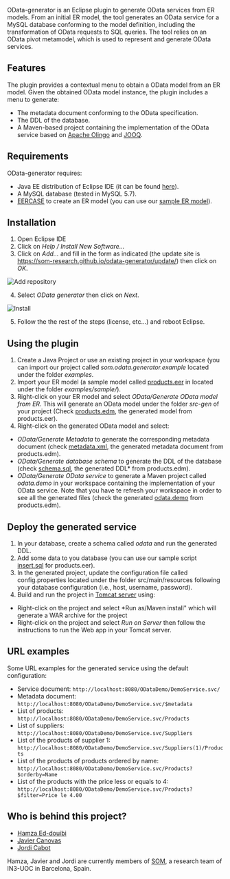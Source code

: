 OData-generator is an Eclipse plugin to generate  OData services from ER models.
From an initial ER model, the tool generates an OData service for a MySQL database conforming to the model definition, including the transformation of OData requests to SQL queries.
The tool relies on an OData pivot metamodel, which is used to represent and generate OData services.

## Features
The plugin provides a contextual menu to obtain a OData model from an ER model.
Given the obtained OData model instance, the plugin includes a menu to generate: 
- The metadata document conforming to the OData specification.
- The DDL of the database.
- A Maven-based project containing the implementation of the OData service based on [Apache Olingo](https://olingo.apache.org/) and [JOOQ](https://www.jooq.org/).

## Requirements
OData-generator requires:
- Java EE distribution of Eclipse IDE (it can be found [here](http://www.eclipse.org/downloads/packages/eclipse-ide-java-ee-developers/neon3)).
- A MySQL database (tested in MySQL 5.7).
- [EERCASE](https://sites.google.com/a/cin.ufpe.br/eercase/) to create an ER model (you can use our [sample ER model](https://raw.githubusercontent.com/SOM-Research/odata-generator/master/examples/samples/products.eer)).

## Installation
1. Open Eclipse IDE
2. Click on *Help / Install New Software...*
3. Click on *Add...* and fill in the form as indicated (the update site is https://som-research.github.io/odata-generator/update/) then click on *OK*.

![Add repository](https://som-research.github.io/odata-generator/screenshots/add-repo.png)

4. Select *OData generator* then click on *Next*.

![Install](https://som-research.github.io/odata-generator/screenshots/avail-software.png)

5. Follow the the rest of the steps (license, etc...) and reboot Eclipse.

## Using the plugin

1. Create a Java Project or use an existing project in your workspace (you can import our project called *som.odata.generator.example* located under the folder *examples*.
2. Import your ER model (a sample model called [products.eer](https://raw.githubusercontent.com/SOM-Research/odata-generator/master/examples/samples/products.eer) in located under the folder *examples/sample/*). 
3. Right-click on your ER model and select *OData/Generate OData model from ER*. This will generate an OData model under the folder *src-gen* of your project (Check [products.edm](https://raw.githubusercontent.com/SOM-Research/odata-generator/master/examples/som.odata.generator.example/src-gen/products.edm), the generated model from products.eer).
4. Right-click on the generated OData model and select:
* *OData/Generate Metadata* to generate the corresponding metadata document (check [metadata.xml](https://raw.githubusercontent.com/SOM-Research/odata-generator/master/examples/som.odata.generator.example/src-gen/metadata.xml), the generated metadata document from products.edm).
* *OData/Generate database schema* to generate the DDL of the database (check [schema.sql](https://raw.githubusercontent.com/SOM-Research/odata-generator/master/examples/som.odata.generator.example/src-gen/schema.sql), the generated DDL* from products.edm).
* *OData/Generate OData service* to generate a Maven project called *odata.demo* in your workspace containing the implementation of your OData service. Note that you have te refresh your workspace in order to see all the generated files (check the generated [odata.demo](https://github.com/SOM-Research/odata-generator/tree/master/examples/odata.demo) from products.edm).

## Deploy the generated service
1. In your database, create a schema called *odata* and run the generated DDL.
2. Add some data to you database (you can use our sample script [insert.sql](https://raw.githubusercontent.com/SOM-Research/odata-generator/master/examples/samples/insert.sql) for products.eer).
3. In the generated project, update the configuration file called config.properties located under the folder src/main/resources following your database configuration (i.e., host, username, password).
4. Build and run the project in [Tomcat server](http://tomcat.apache.org/) using: 
  * Right-click on the project and  select *Run as/Maven install" which will generate a WAR archive for the project
  * Right-click on the project and select *Run on Server* then follow the instructions to run the Web app in your Tomcat server.

## URL examples
Some URL examples for the generated service using the default configuration:
* Service document: `http://localhost:8080/ODataDemo/DemoService.svc/`
* Metadata document: `http://localhost:8080/ODataDemo/DemoService.svc/$metadata`
* List of products: `http://localhost:8080/ODataDemo/DemoService.svc/Products`
* List of suppliers: `http://localhost:8080/ODataDemo/DemoService.svc/Suppliers`
* List of the products of supplier 1: `http://localhost:8080/ODataDemo/DemoService.svc/Suppliers(1)/Products`
* List of the products of products ordered by name: `http://localhost:8080/ODataDemo/DemoService.svc/Products?$orderby=Name`
* List of the products with the price less or equals to 4: `http://localhost:8080/ODataDemo/DemoService.svc/Products?$filter=Price le 4.00`

## Who is behind this project?

* [Hamza Ed-douibi](http://github.com/hamzaed/ "Hamza Ed-douibi")
* [Javier Canovas](http://github.com/jlcanovas/ "Javier Canovas")
* [Jordi Cabot](http://github.com/jcabot/ "Jordi Cabot")

Hamza, Javier and Jordi are currently members of [SOM](http://som-research.uoc.edu), a research team of IN3-UOC in Barcelona, Spain.


